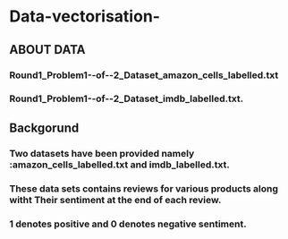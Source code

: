 # Data-vectorisation-
## ABOUT DATA
### Round1_Problem1-­‐of-­‐2_Dataset_amazon_cells_labelled.txt
### Round1_Problem1-­‐of-­‐2_Dataset_imdb_labelled.txt.
## Backgorund
### Two datasets have been provided namely :amazon_cells_labelled.txt and imdb_labelled.txt.
### These data sets contains reviews for various products along witht Their sentiment at the end of each review.
### 1 denotes positive and 0 denotes negative sentiment.
